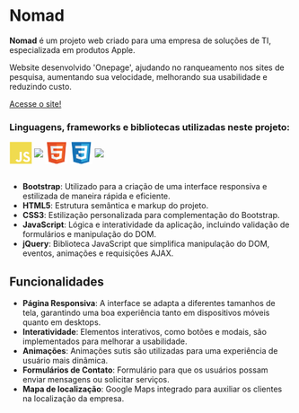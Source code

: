 # Nomad

**Nomad** é um projeto web criado para uma empresa de soluções de TI, especializada em produtos Apple.

Website desenvolvido 'Onepage', ajudando no ranqueamento nos sites de pesquisa, aumentando sua velocidade, melhorando sua usabilidade e reduzindo custo.

<a href="https://vmarkes.github.io/Nomad/">Acesse o site!</a>

<div style="display: inline_block">
  <h3>Linguagens, frameworks e bibliotecas utilizadas neste projeto:</h3>
  <img align="center" height="auto" width="40" src="https://raw.githubusercontent.com/devicons/devicon/master/icons/javascript/javascript-plain.svg">
  <img align="center" height="auto" width="40" src="https://upload.wikimedia.org/wikipedia/commons/thumb/b/b2/Bootstrap_logo.svg/1280px-Bootstrap_logo.svg.png">
  <img align="center" height="auto" width="40" src="https://raw.githubusercontent.com/devicons/devicon/master/icons/html5/html5-original.svg">
  <img align="center" height="auto" width="40" src="https://raw.githubusercontent.com/devicons/devicon/master/icons/css3/css3-original.svg">
  <img align="center" height="auto" width="40" src="https://cdn.icon-icons.com/icons2/2415/PNG/512/jquery_plain_wordmark_logo_icon_146445.png">
</div>
<br />

- **Bootstrap**: Utilizado para a criação de uma interface responsiva e estilizada de maneira rápida e eficiente.
- **HTML5**: Estrutura semântica e markup do projeto.
- **CSS3**: Estilização personalizada para complementação do Bootstrap.
- **JavaScript**: Lógica e interatividade da aplicação, incluindo validação de formulários e manipulação do DOM.
- **jQuery**: Biblioteca JavaScript que simplifica manipulação do DOM, eventos, animações e requisições AJAX.

## Funcionalidades

- **Página Responsiva**: A interface se adapta a diferentes tamanhos de tela, garantindo uma boa experiência tanto em dispositivos móveis quanto em desktops.
- **Interatividade**: Elementos interativos, como botões e modais, são implementados para melhorar a usabilidade.
- **Animações**: Animações sutis são utilizadas para uma experiência de usuário mais dinâmica.
- **Formulários de Contato**: Formulário para que os usuários possam enviar mensagens ou solicitar serviços.
- **Mapa de localização**: Google Maps integrado para auxiliar os clientes na localização da empresa.
